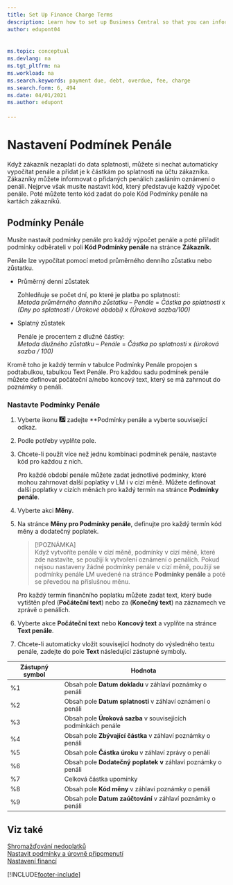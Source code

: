 ```yaml
---
title: Set Up Finance Charge Terms
description: Learn how to set up Business Central so that you can inform customers of added charges by sending finance charge memos.
author: edupont04


ms.topic: conceptual
ms.devlang: na
ms.tgt_pltfrm: na
ms.workload: na
ms.search.keywords: payment due, debt, overdue, fee, charge
ms.search.form: 6, 494
ms.date: 04/01/2021
ms.author: edupont

---
```

# Nastavení Podmínek Penále

Když zákazník nezaplatí do data splatnosti, můžete si nechat automaticky vypočítat penále a přidat je k částkám po splatnosti na účtu zákazníka. Zákazníky můžete informovat o přidaných penálích zasláním oznámení o penáli. Nejprve však musíte nastavit kód, který představuje každý výpočet penále. Poté můžete tento kód zadat do pole Kód Podmínky penále na kartách zákazníků.

## Podmínky Penále

Musíte nastavit podmínky penále pro každý výpočet penále a poté přiřadit podmínky odběrateli v poli **Kód Podmínky penále** na stránce **Zákazník**.

Penále lze vypočítat pomocí metod průměrného denního zůstatku nebo zůstatku.

* Průměrný denní zůstatek

   Zohledňuje se počet dní, po které je platba po splatnosti:  
   *Metoda průměrného denního zůstatku* – *Penále* = *Částka po splatnosti* x *(Dny po splatnosti / Úrokové období)* x *(Úroková sazba/100)*

* Splatný zůstatek

   Penále je procentem z dlužné částky:  
   *Metoda dlužného zůstatku* – *Penále* = *Částka po splatnosti* x *(úroková sazba / 100)*

Kromě toho je každý termín v tabulce Podmínky Penále propojen s podtabulkou, tabulkou Text Penále. Pro každou sadu podmínek penále můžete definovat počáteční a/nebo koncový text, který se má zahrnout do poznámky o penáli.

### Nastavte Podmínky Penále

1. Vyberte ikonu ![Žárovky, která otevře funkci Řekněte mi](media/ui-search/search_small.png " Řekněte mi, co chcete dělat") zadejte **Podmínky penále<x5/> a vyberte související odkaz.
2. Podle potřeby vyplňte pole.
3. Chcete-li použít více než jednu kombinaci podmínek penále, nastavte kód pro každou z nich.

   Pro každé období penále můžete zadat jednotlivé podmínky, které mohou zahrnovat další poplatky v LM i v cizí měně. Můžete definovat další poplatky v cizích měnách pro každý termín na stránce **Podmínky penále**.
4. Vyberte akci **Měny**.
5. Na stránce **Měny pro Podmínky penále**, definujte pro každý termín kód měny a dodatečný poplatek.

   > [!POZNÁMKA]  
   > Když vytvoříte penále v cizí měně, podmínky v cizí měně, které zde nastavíte, se použijí k vytvoření oznámení o penálích. Pokud nejsou nastaveny žádné podmínky penále v cizí měně, použijí se podmínky penále LM uvedené na stránce **Podmínky penále** a poté se převedou na příslušnou měnu.

   Pro každý termín finančního poplatku můžete zadat text, který bude vytištěn před (**Počáteční text**) nebo za (**Konečný text**) na záznamech ve zprávě o penálích.
6. Vyberte akce **Počáteční text** nebo **Koncový text** a vyplňte na stránce **Text penále**.
7. Chcete-li automaticky vložit související hodnoty do výsledného textu penále, zadejte do pole **Text** následující zástupné symboly.

| Zástupný symbol | Hodnota |
|-----------------|-----------|  
| %1 | Obsah pole **Datum dokladu** v záhlaví poznámky o penáli |
| %2 | Obsah pole **Datum splatnosti** v záhlaví oznámení o penáli |
| %3 | Obsah pole **Úroková sazba** v souvisejících podmínkách penále |
| %4 | Obsah pole **Zbývající částka** v záhlaví poznámky o penáli |
| %5 | Obsah pole **Částka úroku** v záhlaví zprávy o penáli |
| %6 | Obsah pole **Dodatečný poplatek v** záhlaví poznámky o penáli |
| %7 | Celková částka upomínky |
| %8 | Obsah pole **Kód měny** v záhlaví poznámky o penáli |
| %9 | Obsah pole **Datum zaúčtování** v záhlaví poznámky o penáli |

## Viz také

[Shromažďování nedoplatků](receivables-collect-outstanding-balances.md)  
[Nastavit podmínky a úrovně připomenutí](finance-setup-reminders.md)  
[Nastavení financí](finance-setup-finance.md)


[!INCLUDE[footer-include](includes/footer-banner.md)]